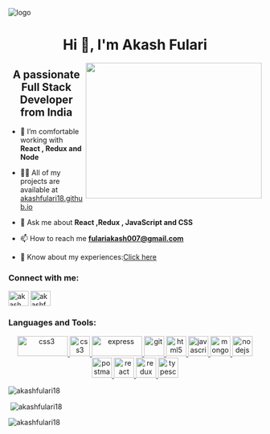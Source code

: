 
![logo](https://www.mo.agency/hubfs/So%20you%20want%20to%20be%20a%20web%20developer.png)
<h1 align="center">Hi 👋, I'm Akash Fulari</h1>
<img  align="right" width="350" height="270" src="https://www.lambdatest.com/resources/images/news24.gif">
<h2 align="center">A passionate Full Stack Developer from India</h2>

<p align="left"> 
  <img" src="https://komarev.com/ghpvc/?username=akashfulari18&label=Profile%20views&color=0e75b6&style=flat" alt="akashfulari18" /> </p>



- 🌱 I’m comfortable working with **React , Redux and Node** 

- 👨‍💻 All of my projects are available at [akashfulari18.github.io](https://akashfulari18.github.io/)

- 💬 Ask me about **React ,Redux , JavaScript and CSS**

- 📫 How to reach me **fulariakash007@gmail.com**

- 📄 Know about my experiences:<a href="https://drive.google.com/file/d/1xaMuGhFWKyH24monpvWCGU3Kc16e2Kai/view?usp=share_link" target="_blank">Click here</a>
                                                                                                                                 



<h3 align="left">Connect with me:</h3>
<p align="left">
<a href="https://www.linkedin.com/in/akash-fulari-b57848190" target="_blank"><img align="center" src="https://play-lh.googleusercontent.com/kMofEFLjobZy_bCuaiDogzBcUT-dz3BBbOrIEjJ-hqOabjK8ieuevGe6wlTD15QzOqw" alt="akash fulari" height="30" width="40" /></a>
<a href="[https://www.hackerrank.com/akashfulari007](https://www.hackerrank.com/akashfulari007)" target="_blank"><img align="center" src="https://upload.wikimedia.org/wikipedia/commons/thumb/4/40/HackerRank_Icon-1000px.png/800px-HackerRank_Icon-1000px.png" alt="akashfulari007" height="30" width="40" /></a>
</p>

<h3 align="left">Languages and Tools:</h3>
<p align="center">  <a href="https://www.w3schools.com/css/" target="_blank" rel="noreferrer"> <img src="https://upload.wikimedia.org/wikipedia/commons/thumb/8/8e/Nextjs-logo.svg/2560px-Nextjs-logo.svg.png" alt="css3" width="100" height="40"/> </a> <a href="https://www.w3schools.com/css/" target="_blank" rel="noreferrer"> <img src="https://upload.wikimedia.org/wikipedia/commons/thumb/d/d5/CSS3_logo_and_wordmark.svg/1200px-CSS3_logo_and_wordmark.svg.png" alt="css3" width="40" height="40"/> </a> <a href="https://expressjs.com" target="_blank" rel="noreferrer"> <img src="https://expressjs.com/images/express-facebook-share.png" alt="express" width="100" height="40"/> </a> <a href="https://git-scm.com/" target="_blank" rel="noreferrer"> <img src="https://www.vectorlogo.zone/logos/git-scm/git-scm-icon.svg" alt="git" width="40" height="40"/> </a> <a href="https://www.w3.org/html/" target="_blank" rel="noreferrer"> <img src="https://upload.wikimedia.org/wikipedia/commons/thumb/6/61/HTML5_logo_and_wordmark.svg/2048px-HTML5_logo_and_wordmark.svg.png" alt="html5" width="40" height="40"/> </a> <a href="https://developer.mozilla.org/en-US/docs/Web/JavaScript" target="_blank" rel="noreferrer"> <img src="https://w7.pngwing.com/pngs/640/199/png-transparent-javascript-logo-html-javascript-logo-angle-text-rectangle-thumbnail.png" alt="javascript" width="40" height="40"/> </a> <a href="https://www.mongodb.com/" target="_blank" rel="noreferrer"> <img src="https://w7.pngwing.com/pngs/956/695/png-transparent-mongodb-original-wordmark-logo-icon-thumbnail.png" alt="mongodb" width="40" height="40"/> </a> </a> <a href="https://nodejs.org" target="_blank" rel="noreferrer"> <img src="https://seeklogo.com/images/N/nodejs-logo-FBE122E377-seeklogo.com.png" alt="nodejs" width="40" height="40"/> </a>  <a href="https://postman.com" target="_blank" rel="noreferrer"> <img src="https://img.uxwing.com/wp-content/themes/uxwing/download/brands-social-media/postman-icon.png" alt="postman" width="40" height="40"/> </a> <a href="https://reactjs.org/" target="_blank" rel="noreferrer"> <img src="https://w7.pngwing.com/pngs/403/269/png-transparent-react-react-native-logos-brands-in-colors-icon-thumbnail.png" alt="react" width="40" height="40"/> </a> <a href="https://redux.js.org" target="_blank" rel="noreferrer"> <img src="https://upload.wikimedia.org/wikipedia/commons/4/49/Redux.png" alt="redux" width="40" height="40"/> </a> <a href="https://www.typescriptlang.org/" target="_blank" rel="noreferrer"> <img src="https://upload.wikimedia.org/wikipedia/commons/thumb/4/4c/Typescript_logo_2020.svg/2048px-Typescript_logo_2020.svg.png" alt="typescript" width="40" height="40"/> </a> </p>

<p><img align="center" src="https://github-readme-stats.vercel.app/api/top-langs?username=akashfulari18&show_icons=true&locale=en&layout=compact" alt="akashfulari18" /></p>

<p>&nbsp;<img align="center" src="https://github-readme-stats.vercel.app/api?username=akashfulari18&show_icons=true&locale=en" alt="akashfulari18" /></p>

<p><img align="center" src="https://github-readme-streak-stats.herokuapp.com/?user=akashfulari18&" alt="akashfulari18" /></p>
